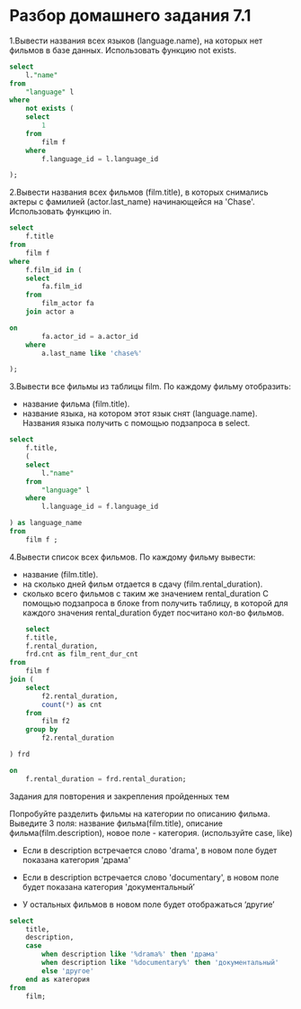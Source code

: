 # Разбор домашнего задания 7.1
1.Вывести названия всех языков (language.name), на которых нет фильмов в базе данных. Использовать функцию not exists.
```sql
select
	l."name"
from
	"language" l
where
	not exists (
	select
		1
	from
		film f
	where
		f.language_id = l.language_id 

);
```
2.Вывести названия всех фильмов (film.title), в которых снимались актеры с фамилией (actor.last_name) начинающейся на 'Chase'. Использовать функцию in. 
```sql
select
	f.title
from
	film f
where
	f.film_id in (
	select
		fa.film_id
	from
		film_actor fa
	join actor a 

on
		fa.actor_id = a.actor_id
	where
		a.last_name like 'chase%'

);

```
3.Вывести все фильмы из таблицы film. По каждому фильму отобразить:
- название фильма (film.title).
- название языка, на котором этот язык снят (language.name).
Названия языка получить с помощью подзапроса в select.
```sql
select
	f.title,
	(
	select
		l."name"
	from
		"language" l
	where
		l.language_id = f.language_id 

) as language_name
from
	film f ;
```
4.Вывести список всех фильмов. По каждому фильму вывести:
- название (film.title).
- на сколько дней фильм отдается в сдачу (film.rental_duration).
- сколько всего фильмов с таким же значением rental_duration
С помощью подзапроса в блоке from получить таблицу, в которой для каждого значения rental_duration будет посчитано кол-во фильмов.
```sql
	select
	f.title,
	f.rental_duration,
	frd.cnt as film_rent_dur_cnt
from
	film f
join (
	select
		f2.rental_duration,
		count(*) as cnt
	from
		film f2
	group by
		f2.rental_duration

) frd

on
	f.rental_duration = frd.rental_duration;
```
Задания для повторения и закрепления пройденных тем

Попробуйте разделить фильмы на категории по описанию фильма.
Выведите 3 поля: название фильма(film.title), описание фильма(film.description), новое поле - категория. (используйте case, like)

- Если в description встречается слово 'drama', в новом поле будет показана категория 'драма'

- Если в description встречается слово 'documentary', в новом поле будет показана категория 'документальный’

- У остальных фильмов в новом поле будет отображаться ‘другие’
```sql
select
	title,
	description,
	case
		when description like '%drama%' then 'драма'
		when description like '%documentary%' then 'документальный'
		else 'другое'
	end as категория
from
	film;
```
